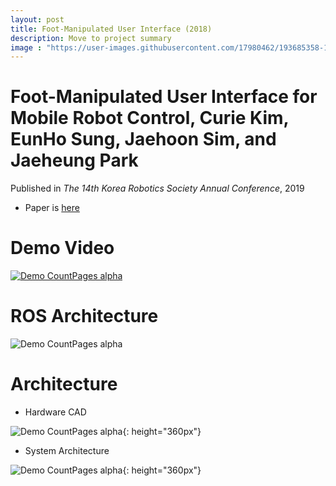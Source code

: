 ```yaml
---
layout: post
title: Foot-Manipulated User Interface (2018)
description: Move to project summary
image : "https://user-images.githubusercontent.com/17980462/193685358-1bc7533a-7b72-44e4-8d8a-70cbafd14db0.png"
---
```


Foot-Manipulated User Interface for Mobile Robot Control, Curie Kim, EunHo Sung, Jaehoon Sim, and Jaeheung Park
=============
Published in *The 14th Korea Robotics Society Annual Conference*, 2019
* Paper is [here](https://drive.google.com/file/d/1W3Bu53LqHggFKD8B1lpV8U-uo8vOxqKU/view?usp=sharing)

Demo Video
==============

[![Demo CountPages alpha](https://user-images.githubusercontent.com/17980462/193634841-e1a10d3d-e8fc-4961-b6bf-a6c7295a7d3c.png)](http://naver.me/5ZOPDJMP)



ROS Architecture
==============

![Demo CountPages alpha](https://user-images.githubusercontent.com/17980462/180163070-8e4e5181-61b5-4fb6-a6d7-8f005653001f.PNG )


Architecture
==============
* Hardware CAD

![Demo CountPages alpha](https://user-images.githubusercontent.com/17980462/193634750-58295406-1d2c-4833-bc0a-887ce2647568.png ){: height="360px"}

* System Architecture

![Demo CountPages alpha](https://user-images.githubusercontent.com/17980462/193635110-2171645a-e721-4730-9be8-179d05490060.png){: height="360px"}

